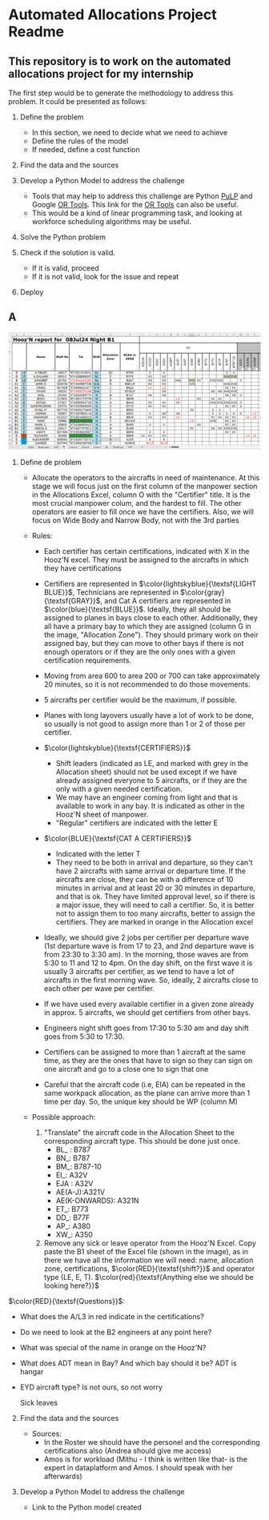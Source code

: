 # Automated Allocations Project Readme

## This repository is to work on the automated allocations project for my internship

The first step would be to generate the methodology to address this problem. It could be presented as follows: 

1. Define the problem
   - In this section, we need to decide what we need to achieve
   - Define the rules of the model
   - If needed, define a cost function
  
2. Find the data and the sources
  
3. Develop a Python Model to address the challenge
   - Tools that may help to address this challenge are Python [PuLP](https://coin-or.github.io/pulp/) and Google [OR Tools](https://github.com/google/or-tools/blob/main/examples/python/shift_scheduling_sat.py). This link for the [OR Tools](https://developers.google.com/optimization/scheduling/employee_scheduling?hl=es-419) can also be useful.
   - This would be a kind of linear programming task, and looking at workforce scheduling algorithms may be useful.
  
4. Solve the Python problem
5. Check if the solution is valid.
   - If it is valid, proceed
   - If it is not valid, look for the issue and repeat
6. Deploy

## A

![Image Description](/images/HoozN%20Excel%20Image.png)

1. Define de problem

   - Allocate the operators to the aircrafts in need of maintenance. At this stage we will focus just on the first column of the manpower section in the Allocations Excel, column O with the "Certifier" title. It is the most crucial manpower colum, and the hardest to fill. The other operators are easier to fill once we have the certifiers. Also, we will focus on Wide Body and Narrow Body, not with the 3rd parties

   - Rules:

      - Each certifier has certain certifications, indicated with X in the Hooz'N excel. They must be assigned to the aircrafts in which they have certifications

      - Certifiers are represented in $\color{lightskyblue}{\textsf{LIGHT BLUE}}$, Technicians are represented in $\color{gray}{\textsf{GRAY}}$, and Cat A certifiers are represented in $\color{blue}{\textsf{BLUE}}$. Ideally, they all should be assigned to planes in bays close to each other. Additionally, they all have a primary bay to which they are assigned (column G in the image, "Allocation Zone"). They should primary work on their assigned bay, but they can move to other bays if there is not enough operators or if they are the only ones with a given certification requirements. 

      - Moving from area 600 to area 200 or 700 can take approximately 20 minutes, so it is not recommended to do those movements.

      - 5 aircrafts per certifier would be the maximum, if possible.

      - Planes with long layovers usually have a lot of work to be done, so usually is not good to assign more than 1 or 2 of those per certifier. 

      - $\color{lightskyblue}{\textsf{CERTIFIERS}}$
         - Shift leaders (indicated as LE, and marked with grey in the Allocation sheet) should not be used except if we have already assigned everyone to 5 aircrafts, or if they are the only with a given needed certification. 
         - We may have an engineer coming from light and that is available to work in any bay. It is indicated as other in the Hooz'N sheet of manpower. 
         - "Regular" certifiers are indicated with the letter E

      - $\color{BLUE}{\textsf{CAT A CERTIFIERS}}$
         - Indicated with the letter T
         - They need to be both in arrival and departure, so they can't have 2 aircrafts with same arrival or departure time. If the aircrafts are close, they can be with a difference of 10 minutes in arrival and at least 20 or 30 minutes in departure, and that is ok.  They have limited approval level, so if there is a major issue, they will need to call a certifier. So, it is better not to assign them to too many aircrafts, better to assign the certifiers. They are marked in orange in the Allocation excel

      - Ideally, we should give 2 jobs per certifier per departure wave (1st departure wave is from 17 to 23, and 2nd departure wave is from 23:30 to 3:30 am). In the morning, those waves are from 5:30 to 11 and 12 to 4pm. On the day shift, on the first wave it is usually 3 aircrafts per certifier, as we tend to have a lot of aircrafts in the first morning wave. So, ideally, 2 aircrafts close to each other per wave per certifier.

      - If we have used every available certifier in a given zone already in approx. 5 aircrafts, we should get certifiers from other bays. 

      - Engineers night shift goes from 17:30 to 5:30 am and day shift goes from 5:30 to 17:30.

      - Certifiers can be assigned to more than 1 aircraft at the same time, as they are the ones that have to sign so they can sign on one aircraft and go to a close one to sign that one

      - Careful that the aircraft code (i.e, EIA) can be repeated in the same workpack allocation, as the plane can arrive more than 1 time per day. So, the unique key should be WP (column M)

   - Possible approach:

      1. "Translate" the aircraft code in the Allocation Sheet to the corresponding aircraft type. This should be done just once. 
         - BL_ : B787
         - BN_: B787
         - BM_: B787-10
         - EI_: A32V
         - EJA : A32V
         - AE(A-J):A321V
         - AE(K-ONWARDS): A321N
         - ET_: B773
         - DD_: B77F
         - AP_: A380
         - XW_: A350
      2. Remove any sick or leave operator from the Hooz'N Excel. Copy paste the B1 sheet of the Excel file (shown in the image), as in there we have all the information we will need: name, allocation zone, certifications, $\color{RED}{\textsf{shift?}}$ and operator type (LE, E, T). $\color{red}{\textsf{Anything else we should be looking here?}}$


$\color{RED}{\textsf{Questions}}$: 
   - What does the A/L3 in red indicate in the certifications?
   - Do we need to look at the B2 engineers at any point here?
   - What was special of the name in orange on the Hooz'N?
   - What does ADT mean in Bay? And which bay should it be? ADT is hangar
   - EYD aircraft type? Is not ours, so not worry
      


      Sick leaves

2. Find the data and the sources
   - Sources: 
      - In the Roster we should have the personel and the corresponding certifications also (Andrea should give me access)
      - Amos is for workload (Mithu - I think is written like that- is the expert in dataplatform and Amos. I should speak with her afterwards)

3. Develop a Python Model to address the challenge
   - Link to the Python model created
   


